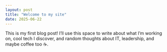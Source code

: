 ```yaml
---
layout: post
title: "Welcome to my site"
date: 2025-06-22
---
```


This is my first blog post! I’ll use this space to write about what I’m working on, cool tech I discover, and random thoughts about IT, leadership, and maybe coffee too ☕.
